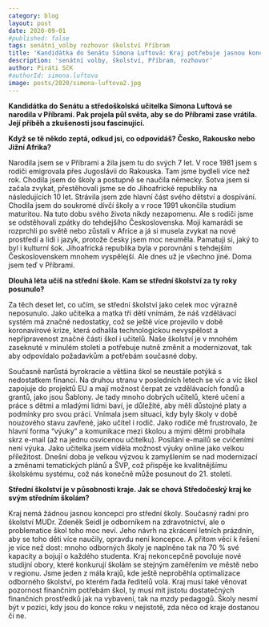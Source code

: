 ```yaml
---
category: blog
layout: post
date: 2020-09-01
#published: false
tags: senátní_volby rozhovor školství Příbram
title: 'Kandidátka do Senátu Simona Luftová: Kraj potřebuje jasnou koncepci pro střední školy'
description: 'senátní volby, školství, Příbram, rozhovor' 
author: Piráti SčK
#authorId: simona.luftova
image: posts/2020/simona-luftova2.jpg
---
```


**Kandidátka do Senátu a středoškolská učitelka Simona Luftová se narodila v Příbrami. Pak projela půl světa, aby se do Příbrami zase vrátila. Její příběh a zkušenosti jsou fascinující.**


**Když se tě někdo zeptá, odkud jsi, co odpovídáš? Česko, Rakousko nebo Jižní Afrika?**

Narodila jsem se v Příbrami a žila jsem tu do svých 7 let. V roce 1981 jsem s rodiči emigrovala přes Jugoslávii do Rakouska. Tam jsme bydleli více než rok. Chodila jsem do školy a postupně se naučila německy. Sotva jsem si začala zvykat, přestěhovali jsme se do Jihoafrické republiky na následujících 10 let. Strávila jsem zde hlavní část svého dětství a dospívání. Chodila jsem do soukromé dívčí školy a v roce 1991 ukončila studium maturitou. Na tuto dobu svého života nikdy nezapomenu. Ale s rodiči jsme se odstěhovali zpátky do tehdejšího Československa. Moji kamarádi se rozprchli po světě nebo zůstali v Africe a já si musela zvykat na nové prostředí a lidi i jazyk, protože česky jsem moc neuměla. Pamatuji si, jaký to byl i kulturní šok. Jihoafrická republika byla v porovnání s tehdejším Československem mnohem vyspělejší. Ale dnes už je všechno jiné. Doma jsem teď v Příbrami.

**Dlouhá léta učíš na střední škole. Kam se střední školství za ty roky posunulo?**

Za těch deset let, co učím, se střední školství jako celek moc výrazně neposunulo. Jako učitelka a matka tří dětí vnímám, že náš vzdělávací systém má značné nedostatky, což se ještě více projevilo v době koronavirové krize, která odhalila technologickou nevyspělost a nepřipravenost značné části škol i učitelů. Naše školství je v mnohém zaseknuté v minulém století a potřebuje nutně změnit a modernizovat, tak aby odpovídalo požadavkům a potřebám současné doby.

Současně narůstá byrokracie a většina škol se neustále potýká s nedostatkem financí. Na druhou stranu v posledních letech se víc a víc škol zapojuje do projektů EU a mají možnost čerpat ze vzdělávacích fondů a grantů, jako jsou Šablony. Je tady mnoho dobrých učitelů, které učení a práce s dětmi a mladými lidmi baví, je důležité, aby měli důstojné platy a podmínky pro svou práci. Vnímala jsem situaci, kdy byly školy v době nouzového stavu zavřené, jako učitel i rodič. Jako rodiče mě frustrovalo, že hlavní forma “výuky” a komunikace mezi školou a mými dětmi probíhala skrz e-mail (až na jednu osvícenou učitelku). Posílání e-mailů se cvičeními není výuka. Jako učitelka jsem viděla možnost výuky online jako velkou příležitost. Dnešní doba je velkou výzvou k zamyšlením se nad modernizací a změnami tematických plánů a ŠVP, což přispěje ke kvalitnějšímu školskému systému, což nás konečně může posunout do 21. století.

**Střední školství je v působnosti kraje. Jak se chová Středočeský kraj ke svým středním školám?**

Kraj nemá žádnou jasnou koncepci pro střední školy. Současný radní pro školství MUDr. Zdeněk Seidl je odborníkem na zdravotnictví, ale o problematice škol toho moc neví. Jeho návrh na zkrácení letních prázdnin, aby se toho děti více naučily, opravdu není koncepce. A přitom věcí k řešení je více než dost: mnoho odborných školy je naplněno tak na 70 % své kapacity a bojují o každého studenta. Kraj nekoncepčně povoluje nové studijní obory, které konkurují školám se stejným zaměřením ve městě nebo v regionu.  Jsme jeden z mála krajů, kde ještě neproběhla optimalizace odborného školství, po kterém řada ředitelů volá. Kraj musí také věnovat pozornost finančním potřebám škol, ty musí mít jistotu dostatečných finančních prostředků jak na vybavení, tak na mzdy pedagogů. Školy nesmí být v pozici, kdy jsou do konce roku v nejistotě, zda něco od kraje dostanou či ne. 

